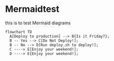 # Mermaidtest
this is to test Mermaid diagrams

```mermaid
flowchart TD
  A[Deploy to production] --> B{Is it Friday?};
  B -- Yes --> C[Do Not Deploy!];
  B -- No --> D[Run deploy.sh to deploy!];
  C ----> E[Enjoy your weekend!];
  D ----> E{Enjoy your weekend!];
```
